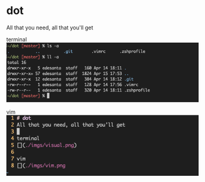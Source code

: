# dot
All that you need, all that you'll get

terminal   
![](./imgs/visual.png)

vim     
![](./imgs/vim.png)
